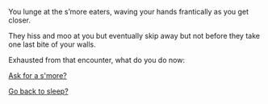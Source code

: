 You lunge at the s’more eaters, waving your hands frantically as you get closer.

They hiss and moo at you but eventually skip away but not before they take one last bite of your walls.

Exhausted from that encounter, what do you do now:

[Ask for a s'more?](../smore-eating/delicious.md)

[Go back to sleep?](../expired-milk/expired-milk.md)